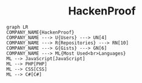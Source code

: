 <h1 align="center">HackenProof</h1>

```mermaid
graph LR
COMPANY_NAME{HackenProof}
COMPANY_NAME ---> U{Users} ---> UN[4]
COMPANY_NAME ---> R{Repositories} ---> RN[10]
COMPANY_NAME ---> G{Gists} ---> GN[6]
COMPANY_NAME ---> ML{Most Used<br>Languages}
ML --> JavaScript[JavaScript]
ML --> PHP[PHP]
ML --> CSS[CSS]
ML --> C#[C#]
```
